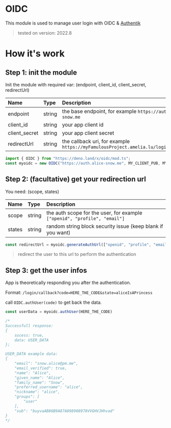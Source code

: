 # OIDC
This module is used to manage user login with OIDC & [Authentik](https://goauthentik.io/)

> tested on version: 2022.8

# How it's work

## Step 1: init the module
Init the module with required var: (endpoint, client_id, client_secret, redirectUrl)

| Name | Type | Description |
| :--- | :--- | :---------- |
| endpoint | string | the base endpoint, for example `https://auth.alice-snow.me` |
| client_id | string | your app client id |
| client_secret | string | your app client secret |
| redirectUrl | string |  the callback uri, for example `https://myFamulousProject.amelia.lu/login/callback` |

```ts
import { OIDC } from "https://deno.land/x/oidc/mod.ts";
const myoidc = new OIDC("https://auth.alice-snow.me", MY_CLIENT_PUB, MY_CLIENT_PRIV, "https://myFamulousProject.amelia.lu/login/callback")
```

## Step 2: (facultative) get your redirection url
You need: (scope, states)

| Name | Type | Description |
| :--- | :--- | :---------- |
| scope | string | the auth scope for the user, for example `["openid", "profile", "email"]` |
| states | string | random string block security issue (keep blank if you want) |

```ts
const redirectUrl = myoidc.generateAuthUrl(["openid", "profile", "email"], "aliceIsAPrincess") // "aliceIsAPrincess" is actualy a random string :D
```

> redirect the user to this url to perform the authentication

## Step 3: get the user infos
App is theoretically responding you after the authentication.

Format: `/login/callback?code=HERE_THE_CODE&state=aliceIsAPrincess`

call `OIDC.authUser(code)` to get back the data.

```ts
const userData = myoidc.authUser(HERE_THE_CODE)

/* 
Successfull response: 
{
    sucess: true,
    data: USER_DATA
};

USER_DATA example data: 
{
    "email": "snow.alice@pm.me",
    "email_verified": true,
    "name": "Alice",
    "given_name": "Alice",
    "family_name": "Snow",
    "preferred_username": "alice",
    "nickname": "alice",
    "groups": [
        "user"
    ],
    "sub": "buyvaAB86B9A87A098908978VVGHVJHhvad"
}
*/

```